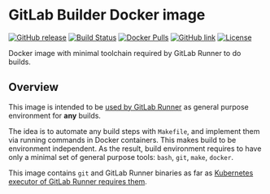 GitLab Builder Docker image
===========================

[![GitHub release](https://img.shields.io/github/release/instrumentisto/gitlab-builder-docker-image.svg)](https://hub.docker.com/r/instrumentisto/gitlab-builder/tags)
[![Build Status](https://travis-ci.org/instrumentisto/gitlab-builder-docker-image.svg?branch=master)](https://travis-ci.org/instrumentisto/gitlab-builder-docker-image)
[![Docker Pulls](https://img.shields.io/docker/pulls/instrumentisto/gitlab-builder.svg)](https://hub.docker.com/r/instrumentisto/gitlab-builder)
[![GitHub link](https://img.shields.io/badge/github-link-blue.svg)](https://github.com/instrumentisto/gitlab-builder-docker-image)
[![License](https://img.shields.io/badge/license-MIT-blue.svg)](https://github.com/instrumentisto/gitlab-builder-docker-image/blob/master/LICENSE.md)


Docker image with minimal toolchain required by GitLab Runner to do builds.



## Overview

This image is intended to be [used by GitLab Runner][1] as general purpose
environment for __any__ builds.

The idea is to automate any build steps with `Makefile`, and implement them
via running commands in Docker containers. This makes build to be environment
independent. As the result, build environment requires to have only a minimal
set of general purpose tools: `bash`, `git`, `make`, `docker`.

This image contains `git` and GitLab Runner binaries as far as [Kubernetes
executor of GitLab Runner requires them][2].





[1]: https://docs.gitlab.com/ce/ci/docker/using_docker_images.html
[2]: https://gitlab.com/gitlab-org/gitlab-ci-multi-runner/blob/master/docs/executors/kubernetes.md#workflow
